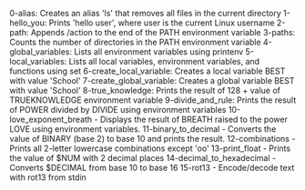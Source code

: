 0-alias: Creates an alias 'ls' that removes all files in the current directory
1-hello_you: Prints 'hello user', where user is the current Linux username
2-path: Appends /action to the end of the PATH environment variable
3-paths: Counts the number of directories in the PATH environment variable
4-global_variables: Lists all environment variables using printenv
5-local_variables: Lists all local variables, environment variables, and functions using set
6-create_local_variable: Creates a local variable BEST with value 'School'
7-create_global_variable: Creates a global variable BEST with value 'School'
8-true_knowledge: Prints the result of 128 + value of TRUEKNOWLEDGE environment variable
9-divide_and_rule: Prints the result of POWER divided by DIVIDE using environment variables
10-love_exponent_breath - Displays the result of BREATH raised to the power LOVE using environment variables.
11-binary_to_decimal - Converts the value of BINARY (base 2) to base 10 and prints the result.
12-combinations - Prints all 2-letter lowercase combinations except 'oo'
13-print_float - Prints the value of $NUM with 2 decimal places
14-decimal_to_hexadecimal - Converts $DECIMAL from base 10 to base 16
15-rot13 - Encode/decode text with rot13 from stdin
